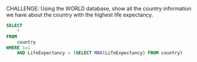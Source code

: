 CHALLENGE: Using the WORLD database, show all the country information we have about the country with the highest life expectancy.
```sql
SELECT
    *
FROM
    country
WHERE 1=1
    AND LifeExpectancy = (SELECT MAX(LifeExpectancy) FROM country)
```

